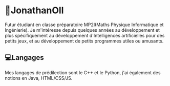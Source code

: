 # 👋JonathanOll

Futur étudiant en classe préparatoire MP2I(Maths Physique Informatique et Ingénierie). Je m'intéresse depuis quelques années au développement et plus spécifiquement au développement d'Intelligences artificielles pour des petits jeux, et au développement de petits programmes utiles ou amusants.

## 💻Langages

Mes langages de prédilection sont le C++ et le Python, j'ai également des notions en Java, HTML/CSS/JS.

<!--
**JonathanOll/JonathanOll** is a ✨ _special_ ✨ repository because its `README.md` (this file) appears on your GitHub profile.

Here are some ideas to get you started:

- 🔭 I’m currently working on ...
- 🌱 I’m currently learning ...
- 👯 I’m looking to collaborate on ...
- 🤔 I’m looking for help with ...
- 💬 Ask me about ...
- 📫 How to reach me: ...
- 😄 Pronouns: ...
- ⚡ Fun fact: ...
-->
